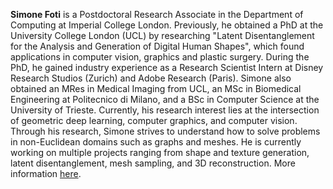 <strong>Simone Foti</strong> is a Postdoctoral Research Associate in the Department of Computing at Imperial College London. Previously, he obtained a PhD at the University College London (UCL) by researching "Latent Disentanglement for the Analysis and Generation of Digital Human Shapes", which found applications in computer vision, graphics and plastic surgery. During the PhD, he gained industry experience as a Research Scientist Intern at Disney Research Studios (Zurich) and Adobe Research (Paris). Simone also obtained an MRes in Medical Imaging from UCL, an MSc in Biomedical Engineering at Politecnico di Milano, and a BSc in Computer Science at the University of Trieste. 
Currently, his research interest lies at the intersection of geometric deep learning, computer graphics, and computer vision. Through his research, Simone strives to understand how to solve problems in non-Euclidean domains such as graphs and meshes. He is currently working on multiple projects ranging from shape and texture generation, latent disentanglement, mesh sampling, and 3D reconstruction. More information <a href="https://www.simofoti.com/">here</a>.